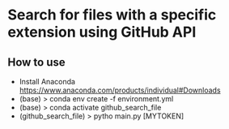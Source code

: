 # Search for files with a specific extension using GitHub API

## How to use

- Install Anaconda https://www.anaconda.com/products/individual#Downloads
- (base) > conda env create -f environment.yml
- (base) > conda activate github_search_file
- (github_search_file) > pytho main.py [MYTOKEN]
